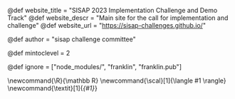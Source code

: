 <!--
Add here global page variables to use throughout your
website.
The website_* must be defined for the RSS to work
-->
@def website_title = "SISAP 2023 Implementation Challenge and Demo Track"
@def website_descr = "Main site for the call for implementation and challenge"
@def website_url   = "https://sisap-challenges.github.io/"

@def author = "sisap challenge committee"

@def mintoclevel = 2

<!--
Add here files or directories that should be ignored by Franklin, otherwise
these files might be copied and, if markdown, processed by Franklin which
you might not want. Indicate directories by ending the name with a `/`.
-->
@def ignore = ["node_modules/", "franklin", "franklin.pub"]

<!--
Add here global latex commands to use throughout your
pages. It can be math commands but does not need to be.
For instance:
* \newcommand{\phrase}{This is a long phrase to copy.}
-->
\newcommand{\R}{\mathbb R}
\newcommand{\scal}[1]{\langle #1 \rangle}
\newcommand{\textit}[1]{_{#1}_}